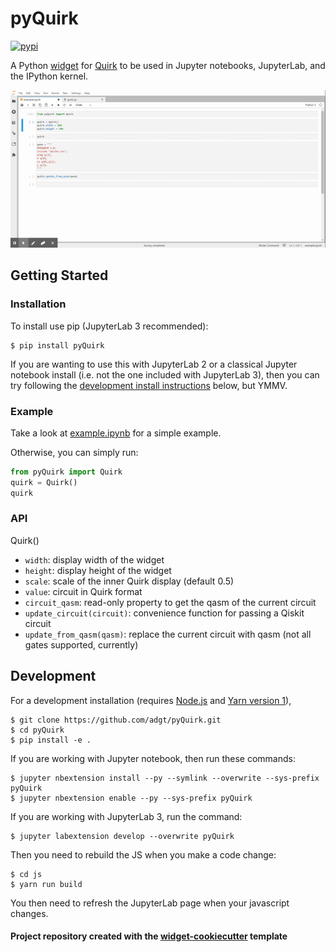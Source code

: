 
# pyQuirk
[![pypi](https://img.shields.io/pypi/v/pyQuirk.svg)](https://pypi.org/project/pyQuirk/)

A Python [widget](https://github.com/jupyter-widgets/ipywidgets) for [Quirk](https://github.com/Strilanc/Quirk) to be used in Jupyter notebooks, JupyterLab, and the IPython kernel.

![Example](example.gif)

## Getting Started
### Installation

To install use pip (JupyterLab 3 recommended):

    $ pip install pyQuirk

If you are wanting to use this with JupyterLab 2 or a classical Jupyter notebook install (i.e. not the one included with JupyterLab 3), then you can try following the [development install instructions](#development) below, but YMMV.

### Example

Take a look at [example.ipynb](example.ipynb) for a simple example.

Otherwise, you can simply run:
```python
from pyQuirk import Quirk
quirk = Quirk()
quirk
```

### API

Quirk()
- `width`: display width of the widget
- `height`: display height of the widget
- `scale`: scale of the inner Quirk display (default 0.5)
- `value`: circuit in Quirk format
- `circuit_qasm`: read-only property to get the qasm of the current circuit
- `update_circuit(circuit)`: convenience function for passing a Qiskit circuit
- `update_from_qasm(qasm)`: replace the current circuit with qasm (not all gates supported, currently)

## Development

For a development installation (requires [Node.js](https://nodejs.org) and [Yarn version 1](https://classic.yarnpkg.com/)),

    $ git clone https://github.com/adgt/pyQuirk.git
    $ cd pyQuirk
    $ pip install -e .

If you are working with Jupyter notebook, then run these commands:

    $ jupyter nbextension install --py --symlink --overwrite --sys-prefix pyQuirk
    $ jupyter nbextension enable --py --sys-prefix pyQuirk

If you are working with JupyterLab 3, run the command:

    $ jupyter labextension develop --overwrite pyQuirk

Then you need to rebuild the JS when you make a code change:

    $ cd js
    $ yarn run build

You then need to refresh the JupyterLab page when your javascript changes.

#### Project repository created with the [widget-cookiecutter](https://github.com/jupyter-widgets/widget-cookiecutter) template